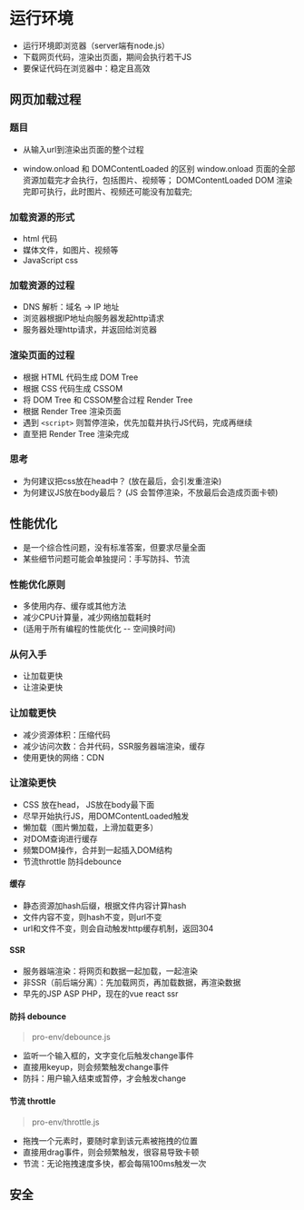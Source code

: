 # 运行环境

- 运行环境即浏览器（server端有node.js）
- 下载网页代码，渲染出页面，期间会执行若干JS
- 要保证代码在浏览器中：稳定且高效

## 网页加载过程
### 题目
- 从输入url到渲染出页面的整个过程

- window.onload 和 DOMContentLoaded 的区别
window.onload 页面的全部资源加载完才会执行，包括图片、视频等；
DOMContentLoaded DOM 渲染完即可执行，此时图片、视频还可能没有加载完;

### 加载资源的形式
- html 代码
- 媒体文件，如图片、视频等
- JavaScript css

### 加载资源的过程
- DNS 解析：域名 -> IP 地址
- 浏览器根据IP地址向服务器发起http请求
- 服务器处理http请求，并返回给浏览器

### 渲染页面的过程
- 根据 HTML 代码生成 DOM Tree
- 根据 CSS 代码生成 CSSOM
- 将 DOM Tree 和 CSSOM整合过程 Render Tree
- 根据 Render Tree 渲染页面
- 遇到 `<script>` 则暂停渲染，优先加载并执行JS代码，完成再继续
- 直至把 Render Tree 渲染完成

### 思考
- 为何建议把css放在head中？ (放在最后，会引发重渲染)
- 为何建议JS放在body最后？ (JS 会暂停渲染，不放最后会造成页面卡顿)

## 性能优化
- 是一个综合性问题，没有标准答案，但要求尽量全面
- 某些细节问题可能会单独提问：手写防抖、节流

### 性能优化原则
- 多使用内存、缓存或其他方法
- 减少CPU计算量，减少网络加载耗时
- (适用于所有编程的性能优化 -- 空间换时间)

### 从何入手
- 让加载更快
- 让渲染更快

### 让加载更快
- 减少资源体积：压缩代码
- 减少访问次数：合并代码，SSR服务器端渲染，缓存
- 使用更快的网络：CDN

### 让渲染更快
- CSS 放在head， JS放在body最下面
- 尽早开始执行JS，用DOMContentLoaded触发
- 懒加载（图片懒加载，上滑加载更多）
- 对DOM查询进行缓存
- 频繁DOM操作，合并到一起插入DOM结构
- 节流throttle 防抖debounce

#### 缓存
- 静态资源加hash后缀，根据文件内容计算hash
- 文件内容不变，则hash不变，则url不变
- url和文件不变，则会自动触发http缓存机制，返回304

#### SSR
- 服务器端渲染：将网页和数据一起加载，一起渲染
- 非SSR（前后端分离）：先加载网页，再加载数据，再渲染数据
- 早先的JSP ASP PHP，现在的vue react ssr

#### 防抖 debounce
> pro-env/debounce.js
- 监听一个输入框的，文字变化后触发change事件
- 直接用keyup，则会频繁触发change事件
- 防抖：用户输入结束或暂停，才会触发change

#### 节流 throttle
> pro-env/throttle.js
- 拖拽一个元素时，要随时拿到该元素被拖拽的位置
- 直接用drag事件，则会频繁触发，很容易导致卡顿
- 节流：无论拖拽速度多快，都会每隔100ms触发一次

## 安全
